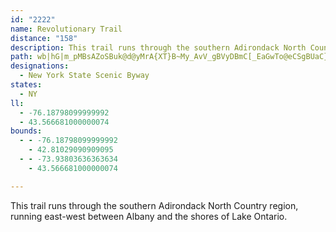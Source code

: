 ```yaml
---
id: "2222"
name: Revolutionary Trail
distance: "158"
description: This trail runs through the southern Adirondack North Country region, running east-west between Albany and the shores of Lake Ontario.
path: wb|hG|m_pMBsAZoSBuk@d@yMrA{XT}B~My_AvV_gBVyDBmC[_EaGwTo@eCSgBUaC}Byi@U{H?k@tD{JfO_^pRec@zV{k@zB}DvBcCtM{K|DyDxBeD~@sBbA_D^_BbAoFrBwQzHkf@nCwTxAsHfF{ShBqFpIsSnO_YbFoKbAyCbA}Ed@}EHyFI_EiAs\OgH_@_^DmB\kE~@{Fn@}BzKa[lT_l@jBmE`KqQjC}Dz]s^nAaBzAkDfAiEZ_CNmCKi[H{CXyDx@wElGkY^aAbBmDnC_EpLgKvPwLdM}FxB}A~@}@|B{CzC_GbA{BvAmFh@mDxC}Yx@uFvDmRdBgGfBkEtBuCvGeGfVmR|GkEnNuHdByA|AgB|AiChQg`@vMoVpDmFfK}LjL}Rt[sj@hKuPnGmJzC{ClPiNfD_DrWuXlD{C|HgGvBqAtC{@tLqBfCy@hDaBxCyBfAeA`b@gb@vBwCdAeB~NeZjMcSvFiIvHeJjNkQ|SqZrBeDfJiRhRsa@ba@miAfKqZ|C{MhAkIj@wKEsHBmENgDXeCz@gFrSy~@vDoPhAsDrAsCtPqZ|ByC`NoMr@}@rBgDnAuC`JiZh@mCz@{H\yBd@_Bn@_BzLeWlA_B~AsArAm@pGqBfNaJhI{JhAqCxCoItBgDlByA|EaCrAeAr@y@fGmJpAuCrAwEfGea@lFa_@l@_C|E_KhXcb@|@wBhCgKrBiGrEmJhByCpCeDhBuAbTaMrF_EliAk{AlVq\fGmJnSs\bSi_@f|@ybBhAgBh@YvXqBwAkf@aAcKQ_CFsEXmCh@oBj@_B~AiDzLeOzB_Ex@sBhAyDnDwPlEuPbDiKhBgFxAoDpUcf@tL{RxJmOle@il@x@mA|@eBbBmE~@mDp@uDl@sHD{CE_DoAo^HoF^sF|Lc}@`Gog@zKmp@b@_D`@uFLsFYwPeAmi@cBsn@cBeeAHgFJkCr@}GhAeGxBmHrAgDlB{D~BqDlA{AnEmEfScNdB_BzX}\rXc[lCoDhCaFhCyHtPir@fCuJbCaH|FkObA}ChSus@~@mEd@_E`BqTx@kGp@uD|AuFpEsKdAyB|AaClDeEnDsClBmApL{FxCoB`CwBz@iAhCgEzByF`JsXbUme@xHwThLuYnSy_@jJ}Rf[mq@t_@qt@`r@soAvc@wy@xHoOdKiTpV_d@hCsDlEeFnNcNlCmD`ByC|AmDnOma@vHgTfBcIxC{ONQ|BuLTs@bEoLbEsGvAgBTEjIyFhZiJVF`]mMdB[|CMhQ^`EKzBYvAc@~AaAbA_Ad@w@hAcCh@sB\kCF_BE_De@mFs@aE_AsDcGkUa@_CGeAFuBLe@NQwAyCa@yAc@oD}@uKFqDzAiTL}Ce@{q@@kDRaGZmErBqTx@qHfB}KnEoRdKka@bGqQ|@kDlCcP^wDHuBJgLb@iEz@mEvCgKhAmDtLw[dLoX`IcPhJwVhOed@fGiTpEwMt@mDZeFF}RJeCvBoQbBoQp@uDfAyDlKiY`F}JjN{TlEaHnQ}VbBgB|BqBnc@y\lBmB^o@nAoCb@eBtFqY`@aBdAeDbG}K~Oob@`B_DxA{B|EcH~@kAhP}NxBuAhBi@tP_DdJsCvp@i\pDmCnTqShE_DtGsC|IaDN@lBy@r@g@tBsBvAyBnAqCt@iCzCoLj@wDReB^oI^oLzHsdAjAyNVcEVaJvEsj@l@gF~@yFpI{d@vEuVtCsMpCuOrC_OxAsIfDuN~AmKlHqXjHm^XcD@{AEsAUmCcB{IYqA_@oFCeCNsDr@_FnOy_Ah@aFlCc\x@oHh@}CtAiGvGiWbTaj@xEsMf@cBxCgNvIsf@~Kkg@`A{FpDqWn@kD~@oD|AgE~@sBxOkXdBwDra@soAxdAgjCrk@ieB|AuDbBmDbDgFnSiXnMqP|GyGpEgDbFsCxmBe~@fCeBxCeD~@{A|BmFx@sC^wBRoATwDnAueATmJVkEhAiLbEy\fEqa@ZmDTgF?gF_Aeb@?eEH{B^wDlAuF~@uCfFyJ{G{F}@kBGm@Ds@bDmL|@gFn@uBJOpFwRvHw]j@iDf@mFTaICqDa@aIs@uFeAuFs@kC}GgRmAiFc@_FAaBXgQQgEe@oDo@eCeAkCqEmHeB}DcA_EIEsGwVqAaEsGmQyByGmFqRmDuN}@oEuB}YImDTyFnCef@FaHYuPHuDd@gEvByNf@yEr@{LrCaa@|@aFbCsJfFqb@fHc{@rAwUNgG?iEm@iMc@oa@Lua@p@et@@iDMgJeAwR]eEUwBu@oE_Lkf@mHwXcBuE_JwQeBsCuL{OuM{QcVuWyAiAwBiA_HcGg@m@[q@e@qBIiAJsHEgAOkCcDi[w@e^o@iLBiFRwCPuAhAeEhKgUrJsQH]bBuDh@_Bz@eEpC}QPmCH_DAkDMcC[yCmE{Z]{DKgCBoEnAkOh@iD`@eBzDiLx@yDhAmKxE__@vA_J`@uBhA{EzH}WfEuLxDmI|C_GjL}QbB{ChAeCrAyDhJi\vCcHnbA{`B|CcGnDaJ`EoLlCaK~DoSt@aGfAuMfDk[FkBFcPJc@bBk_@lB_ZNaFh@yI^uIC{CKkHs@kO?_DbBeb@bFqs@|A}]?gFNeEt@aEn@yA`DsF|HiKlFaIbAcCx@oDHmBGwT\cY?sGi@iNmCq[rBoZx@iPbA{NvCuh@j@aE^yAhLuUpImMrVs]vNeU`G}IhDqE~KsQnM}OhCqCvJ}JbDgCpDwDfO_SdKmMjGgFhDqBnQ}IvTsLzb@}SrAe@bEaAjJ_BdNaBdTqApDGdJ?hC[vFoA|E{DrVyKrD_Dbb@eV|KgJzEmGxAaCdAgC`GePx@sAhSiU~QkVxDgG`HcLbDeGvCyFd@yAhB}GjWapAj@_DXeFh@}Sz@iQf@iR^oFr@mHh@wCdB}M~AsKfAoJ|D_ZtAyHfBaIhFuPbEiLpEoPfJwYpHkVvEoR~FiYr@yElBqN~@mJh@aJXoJDsPOuIe@gLc@aIuAgOqGud@aCuSkDaj@g@gK{@iJOmE?yEJeDl@cJd@aEtCaKv@mDb@eDNeE?_Ei@cDo@iB}@cAsE_DsB_CeOgQ_c@wh@qKmKwBkBi@[}FqBcBqAkLiOsHcM}McNyF{I{Owe@wEcOsC_LaDcPgJq\k@cB_MsYmGiM{FuI_BkBgDgB{@[iBwAqR}SiDyEs@oAgJoXgD_MiGeRqLq_@cB_GaGqTqJ}OeAkBcBaEs@sCcFqWYeC_A_G}BiMi@mBcBaEOq@iAuI_@mG_A__@i@uNyBgSDkSd@aH\mBtAmGxAsEzEyJx@yBnIwOvB{EpDgQ~DwVnNct@pIkj@hAeLR_Ii@{LgDqUs@yFiFq_@wFad@cAgGoA}FaF_NiFmMeF{KqBaDsBwCcAiBgHsJsDaIm@_CuAoHY_Ci@{OIoJfE_iBHkHGqFQcGqCum@{Asj@McKHcINcG~@wSf@gNj@{o@HkSh@{Nn@cIlByOXuAd@kAnC_FpBcElGmKfJmPvDcIfNcXl@y@nDyIfCcFbDsFhVq^fUiYdKqQdBqE`GwTJs@GuB]_Ac@k@e@]lGoP~IyYhH{M|Bg@zI{PlDaIzBaHfFiTdI__@nCoPr@qHxBmSv@}KbHyv@~BiUlBeJxCcLlE{RpGwZhF_TpDaQtS}mAbAcIvBsTnBaM|BsHlAmFpAgEfBgFnDyIvCmF~OkWdL}SvJ}PxAsDxB_H`FeQhOku@bEyRzQ{w@|@mDvGiSxDiP~Iy]zAeF|BiE|AkBzJ{H~AcBlKqPfFiHvBkCbEaE`I{G|BoCjBoC`C_E~Xeh@bNyWrGsJzEoE|FwD~O}HrA}@jEsDvAgBxF}HdDeGhAaChG{QxAsF|@{BnA}BhQwRlEeEhd@mYfHkHtCcD`DsEfMuR`W_a@rBgElA}CfGeQ~CuKrCsLlC}LzNuu@vFoMz@qBhC{FrAuCnGqF`EkDtPsNhHaHbCcC`FgGj@iGHcEHcGb@cFXgCtCkJBEhBmDnCoFzDwHdCcH`EgE
designations:
  - New York State Scenic Byway
states:
  - NY
ll:
  - -76.18798099999992
  - 43.566681000000074
bounds:
  - - -76.18798099999992
    - 42.81029090909095
  - - -73.93803636363634
    - 43.566681000000074

---
```


This trail runs through the southern Adirondack North Country region, running east-west between Albany and the shores of Lake Ontario.
